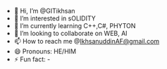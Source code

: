 - 👋 Hi, I’m @GITikhsan
- 👀 I’m interested in sOLIDITY
- 🌱 I’m currently learning C++,C#, PHYTON
- 💞️ I’m looking to collaborate on WEB, AI
- 📫 How to reach me @IkhsanuddinAF@gmail.com
- 😄 Pronouns: HE/HIM
- ⚡ Fun fact: -

<!---
GITikhsan/GITikhsan is a ✨ special ✨ repository because its `README.md` (this file) appears on your GitHub profile.
You can click the Preview link to take a look at your changes.
--->
